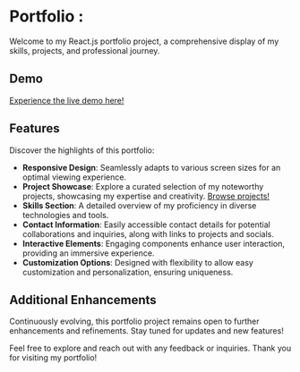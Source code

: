 # Portfolio :

Welcome to my React.js portfolio project, a comprehensive display of my skills, projects, and professional journey.

## Demo

[Experience the live demo here!](https://myportfolio1292-react.netlify.app/)

## Features

Discover the highlights of this portfolio:

- **Responsive Design**: Seamlessly adapts to various screen sizes for an optimal viewing experience.
- **Project Showcase**: Explore a curated selection of my noteworthy projects, showcasing my expertise and creativity. [Browse projects!](https://myportfolio1292-react.netlify.app/#project-container)
- **Skills Section**: A detailed overview of my proficiency in diverse technologies and tools.
- **Contact Information**: Easily accessible contact details for potential collaborations and inquiries, along with links to projects and socials.
- **Interactive Elements**: Engaging components enhance user interaction, providing an immersive experience.
- **Customization Options**: Designed with flexibility to allow easy customization and personalization, ensuring uniqueness.

## Additional Enhancements

Continuously evolving, this portfolio project remains open to further enhancements and refinements. Stay tuned for updates and new features!

Feel free to explore and reach out with any feedback or inquiries. Thank you for visiting my portfolio!
